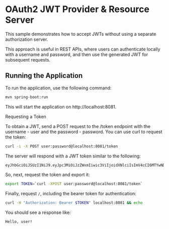 # OAuth2 JWT Provider & Resource Server

This sample demonstrates how to accept JWTs without using a separate authorization server.

This approach is useful in REST APIs, where users can authenticate locally with a username and password, and then use the generated JWT for subsequent requests.

## Running the Application

To run the application, use the following command:

```bash
mvn spring-boot:run
```

This will start the application on http://localhost:8081.

Requesting a Token

To obtain a JWT, send a POST request to the /token endpoint with the username - user and the password - password. You can use curl to request the token:

```bash
curl -i -X POST user:password@localhost:8081/token
```

The server will respond with a JWT token similar to the following:

```bash
eyJhbGciOiJSUzI1NiJ9.eyJpc3MiOiJzZWxmIiwic3ViIjoidXNlciIsImV4cCI6MTYwNDA0MzA1MSwiaWF0IjoxNjA0MDA3MDUxfQ.yDF_JgSwl5sk21CF7AE1AYbYzRd5YYqe3MIgSWpgN0t2UqsjaaEDhmmICKizt-_0iZy8nkEpNnvgqv5bOHDhs7AXlYS1pg8dgPKuyfkhyVIKa3DhuGyb7tFjwJxHpr128BXf1Dbq-p7Njy46tbKsZhP5zGTjdXlqlAhR4Bl5Fxaxr7D0gdTVBVTlUp9DCy6l-pTBpsvHxShkjXJ0GHVpIZdB-c2e_K9PfTW5MDPcHekG9djnWPSEy-fRvKzTsyVFhdy-X3NXQWWkjFv9bNarV-bhxMlzqhujuaeXJGEqUZlkhBxTsqFr1N7XVcmhs3ECdjEyun2fUSge4BoC7budsQ
```

So, next, request the token and export it:

```bash
export TOKEN=`curl -XPOST user:password@localhost:8081/token`
```

Finally, request `/`, including the bearer token for authentication:

```bash
curl -H "Authorization: Bearer $TOKEN" localhost:8081 && echo
```

You should see a response like:

```bash
Hello, user!
```
